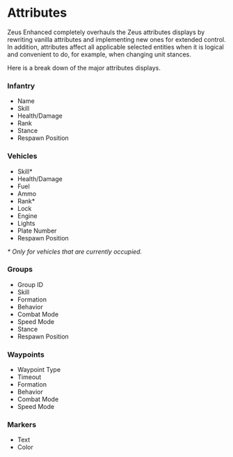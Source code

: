 # Attributes

Zeus Enhanced completely overhauls the Zeus attributes displays by rewriting vanilla attributes and implementing new ones for extended control.
In addition, attributes affect all applicable selected entities when it is logical and convenient to do, for example, when changing unit stances.

Here is a break down of the major attributes displays.

### Infantry
- Name
- Skill
- Health/Damage
- Rank
- Stance
- Respawn Position

### Vehicles
- Skill*
- Health/Damage
- Fuel
- Ammo
- Rank*
- Lock
- Engine
- Lights
- Plate Number
- Respawn Position

_* Only for vehicles that are currently occupied._

### Groups
- Group ID
- Skill
- Formation
- Behavior
- Combat Mode
- Speed Mode
- Stance
- Respawn Position

### Waypoints
- Waypoint Type
- Timeout
- Formation
- Behavior
- Combat Mode
- Speed Mode

### Markers
- Text
- Color
